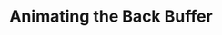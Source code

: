 ---
title: "Animating the Back Buffer"
videoId: "hNKU8Jiza2g"
markers:
    "0:30": "Correction about StretchDIBits()/BitBlt()"
    "5:20": "Writing our custom BitmapMemory allocator. (Note about aligned/unaligned byte access)"
    "7:13": "Basic math to determine the bytes needed for BitmapMemorySize. 'Width * Height * BytesPerPixel'"
    "7:57": "Description and usage of VirtualAlloc(), the WIN32 memory allocation function we will be using"
    "13:15": "Making sure we free any allocated memory before we resize, using VirtualFree()"
    "15:20": "Aside about VirtualProtect(), useful to prevent stale pointers and \"use after free\" bugs"
    "16:49": "Step through of Win32ResizeDIBSection()"
    "17:45": "Changing Win32UpdateWindow() to use BitmapMemory"
    "19:30": "Adding Bitmap dimensions as global variables (temporarily)"
    "20:00": "Setting Bitmap Width/Height and using them in Win32ResizeDIBSection()"
    "20:20": "Setting Window Width/Height in Win32UpdateWindow()"
    "21:57": "Notes on storing a 2D image inside a 1D \"block\" of memory. Pitch/Stride."
    "24:30": "Setting biHeight to a negative number to ensure the window framebuffer uses a top-down coordinate system with its origin in the top left corner"
    "25:59": "Note on getting MSVC to give full paths to files in the build output log. (Add -FC to build.bat) Allows emacs to jump between build errors"
    "27:00": "BUGFIX: Win32UpdateWindow() definition change"
    "27:45": "Drawing pixels into the bitmap"
    "29:05": "Adding typedefs for specific type sizes"
    "30:39": "Casting void* to different size types to make pointer arithmetic simpler for bitmap access"
    "33:36": "Pixel component layout in memory on Win32. Flipped to read RGB when viewed in the memory registers."
    "38:10": "Drawing pixel colors based on the X and Y"
    "40:10": "Moving bitmap rendering into RenderWeirdGradient()"
    "42:40": "Adding animation and switching GetMessageA() for PeekMessage() so that Windows doesn't block"
    "45:23": "Making sure we handle WM_QUIT inside our PeekMessage() loop"
    "46:23": "Adding XOffset/YOffset variables to the main loop, ++1 them each time through the loop"
    "47:40": "BUGFIX: Adding our window blitting function (Win32UpdateWindow()) to the main loop, so the bitmap will blit each time through the loop"
    "50:25": "Changing \"WindowHandle\" to \"Window\" and \"WindowRect\" to \"ClientRect\""
    "51:56": "FINALLY ANIMATION!"
    "54:25": "Changing DrawWeirdGradient() to use a 32-bit pointer and write each pixel in one call using bitwise operations"
    "58:38": "Verification of lack of memory leaks"
    "59:44": "TOTAL SYSTEM MELTDOWN"
    "1:02:07": "Start of Q&A"
    "1:02:10": "Is there a reason you prefer using 0 instead of NULL?"
    "1:03:18": "Clarification about sized typedefs"
    "1:04:58": "What would happen if you called malloc() instead of VirtualAlloc()?"
    "1:05:32": "What's the difference between malloc and new and HeapAlloc()?"
    "1:06:27": "Do you think you could go as slow as you did previous days in the future?"
    "1:07:27": "Are we going to use Valgrind in the future?"
    "1:07:43": "Is the project going to take 2 years?"
    "1:08:10": "Can you explain why we are using the user32.lib and gdi.lib in the build.bat?"
    "1:08:42": "Would there be a significant performance increase if we allocated the memory for the bitmap on the stack instead of the heap?"
    "1:10:27": "Do you know what the PAGE_WRITECOPY Memory Protection flag does?"
    "1:15:52": "About bytes per pixel and bitmap memory layout. Pitch/Stride. Pitch is byte offset between rows."
    "1:19:49": "You mentioned xxBBGGRR because of little endian, why was the blue channel set in this case instead of the padding?"
    "1:21:30": "Could the padding byte be used as an alpha channel here?"
    "1:22:06": "Why are we having a wait symbol on the window?"
    "1:22:50": "Could you explain the offset to X and Y?"
    "1:24:00": "About the global_variables and the static keyword"
    "1:28:15": "Static doesn't give you zero on initialization?"
    "1:29:38": "Do you consider overflowing numbers to be a good coding practice?"
    "1:30:23": "Note about statics and extern global variables being initialized to zero"
---